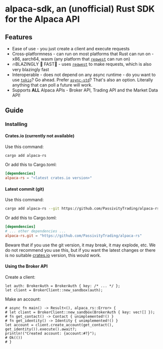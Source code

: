 # alpaca-sdk, an (unofficial) Rust SDK for the Alpaca API

## Features

- Ease of use - you just create a client and execute requests
- Cross-platformness - can run on most platforms that Rust can run on - x86, aarch64, wasm (any platform that [`reqwest`](https://crates.io/crates/reqwest) can run on)
- 🔥BLAZINGLY 🚀 FAST🧨 - uses [`reqwest`](https://crates.io/crates/reqwest) to make requests, which is also very blazingly fast
- Interoperable - does not depend on any async runtime - do you want to use [`tokio`](https://crates.io/crates/tokio)? Go ahead. Prefer [`async-std`](https://crates.io/crates/async-std)? That's also an option. Literally anything that can poll a future will work.
- Supports **ALL** Alpaca APIs - Broker API, Trading API and the Market Data API!

## Guide

### Installing

#### Crates.io (currently not available)

Use this command:
```sh
cargo add alpaca-rs
```

Or add this to Cargo.toml:
```toml
[dependencies]
alpaca-rs = "<latest crates.io version>"
```

#### Latest commit (git)

Use this command:
```sh
cargo add alpaca-rs --git https://github.com/PassivityTrading/alpaca-rs
```

Or add this to Cargo.toml:
```toml
[dependencies]
# ... other dependencies ...
alpaca-rs.git = "https://github.com/PassivityTrading/alpaca-rs"
```

Beware that if you use the git version, it may break, it may explode, etc.
We do not recommend you use this, but if you want the latest changes or there is no suitable [crates.io](https://crates.io) version, this would work.

#### Using the Broker API

Create a client:
```rs,ignore
let auth: BrokerAuth = BrokerAuth { key: /* ... */ };
let client = BrokerClient::new_sandbox(auth);
```
Make an account:
```rs,no_run
# async fn main() -> Result<(), alpaca_rs::Error> {
# let client = BrokerClient::new_sandbox(BrokerAuth { key: vec![] });
# fn get_contact() -> Contact { unimplemented!() }
# fn get_identity() -> Identity { unimplemented!() }
let account = client.create_account(get_contact(), get_identity()).execute().await?;
println!("Created account: {account:#?}");
# Ok(())
# }
```
